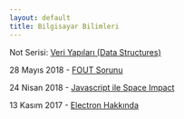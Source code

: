 ```yaml
---
layout: default
title: Bilgisayar Bilimleri
---
```

<style>
.footer {
position: absolute;
right: 0;
bottom: 0;
left: 0;
}
</style>

Not Serisi: [Veri Yapıları (Data Structures)](http://caglayandemirci.com/cs/data_structures/main)

28 Mayıs 2018 - [FOUT Sorunu](fout-sorunu)

24 Nisan 2018 - [Javascript ile Space Impact](javascript-ile-space-impact)

13 Kasım 2017 - [Electron Hakkında](electron-hakkinda)
